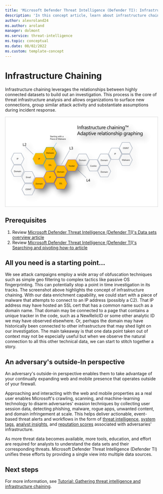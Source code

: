 ```yaml
--- 
title: 'Microsoft Defender Threat Intelligence (Defender TI): Infrastructure Chaining'
description: 'In this concept article, learn about infrastructure chaining and how you can apply that process to perform threat infrastructure analysis using Microsoft Defender Threat Intelligence (Defender TI).'
author: alexroland24
ms.author: aroland
manager: dolmont
ms.service: threat-intelligence 
ms.topic: conceptual
ms.date: 08/02/2022
ms.custom: template-concept 
---
```


# Infrastructure Chaining

Infrastructure chaining leverages the relationships between highly connected datasets to build out an investigation. This process is the core of threat infrastructure analysis and allows organizations to surface new connections, group similar attack activity and substantiate assumptions during incident response.

![Infrastructure chaining](media/infrastructureChaining.png)

## Prerequisites

1. Review [Microsoft Defender Threat Intelligence (Defender TI)'s Data sets overview article](data-sets.md)
2. Review [Microsoft Defender Threat Intelligence (Defender TI)'s Searching and pivoting how-to article](searching-and-pivoting.md)

## All you need is a starting point...

We see attack campaigns employ a wide array of obfuscation techniques such as simple geo filtering to complex tactics like passive OS fingerprinting. This can potentially stop a point in time investigation in its tracks. The screenshot above highlights the concept of infrastructure chaining. With our data enrichment capability, we could start with a piece of malware that attempts to connect to an IP address (possibly a C2). That IP address may have hosted an SSL cert that has a common name such as a domain name. That domain may be connected to a page that contains a unique tracker in the code, such as a NewRelicID or some other analytic ID we may have observed elsewhere. Or, perhaps the domain may have historically been connected to other infrastructure that may shed light on our investigation. The main takeaway is that one data point taken out of context may not be especially useful but when we observe the natural connection to all this other technical data, we can start to stitch together a story.

## An adversary's outside-In perspective

An adversary's outside-in perspective enables them to take advantage of your continually expanding web and mobile presence that operates outside of your firewall.

Approaching and interacting with the web and mobile properties as a real user enables Microsoft's crawling, scanning, and machine-learning technology to disarm adversaries' evasion techniques by collecting user session data, detecting phishing, malware, rogue apps, unwanted content, and domain infringement at scale. This helps deliver actionable, event-based threat alerts and workflows in the form of [threat intelligence](what-is-microsoft-defender-threat-intelligence-defender-ti.md), [system tags](using-tags.md), [analyst insights](analyst-insights.md), and [reputation scores](reputation-scoring.md) associated with adversaries' infrastructure.

As more threat data becomes available, more tools, education, and effort are required for analysts to understand the data sets and their corresponding threats. Microsoft Defender Threat Intelligence (Defender TI) unifies these efforts by providing a single view into multiple data sources.

## Next steps
For more information, see [Tutorial: Gathering threat intelligence and infrastructure chaining](gathering-threat-intelligence-and-infrastructure-chaining.md).
